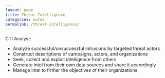```yaml
---
layout: page
title: Threat Intelligence
categories: notes
permalink: /threat-intelligence/
---
```


CTI Analyst:
- Analyze successful/unsuccessful intrusions by targeted threat actors
- Construct descriptions of campaigns, actors, and organizations
- Seek, collect and exploit intelligence from others
- Generate intel from their own data sources and share it accordingly
- Manage intel to firther the objectives of their organizations

